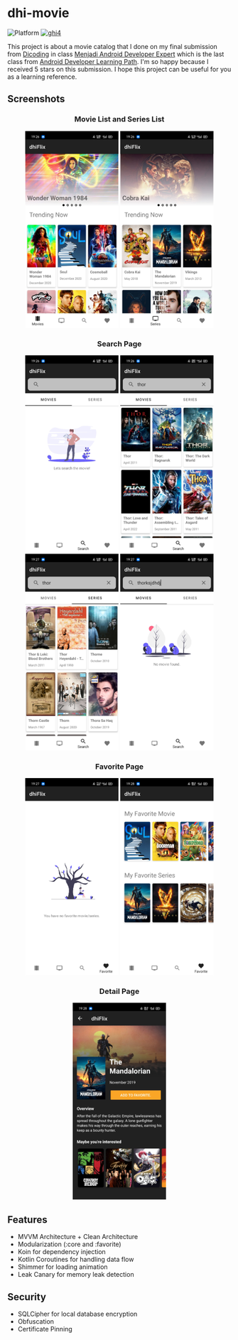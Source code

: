# dhi-movie
![Platform](https://img.shields.io/badge/platform-Android-brightgreen)
[![ghi4](https://circleci.com/gh/ghi4/dhi-movie.svg?style=shield)](https://circleci.com/gh/ghi4/dhi-movie)


This project is about a movie catalog that I done on my final submission from [Dicoding](https://www.dicoding.com/) in class [Menjadi Android Developer Expert](https://www.dicoding.com/academies/165) which is the last class from [Android Developer Learning Path](https://www.dicoding.com/learningpaths/7).
I'm so happy because I received 5 stars on this submission. I hope this project can be useful for you as a learning reference.


## Screenshots
<h3 align="center"> Movie List and Series List </h3>
<p align="center">
  <img src="screenshot/movieList.jpg"
       width="210"/>
  <img src="screenshot/seriesList.jpg"
       width="210"/>
</p>

<h3 align="center"> Search Page </h3>
<p align="center">
  <img src="screenshot/search_first.jpg"
       width="210"/>
  <img src="screenshot/search_movie_thor.jpg"
       width="210"/>
  <img src="screenshot/search_series_thor.jpg"
       width="210"/>
  <img src="screenshot/search_empty.jpg"
       width="210"/>
</p>

<h3 align="center"> Favorite Page </h3>
<p align="center">
  <img src="screenshot/favorite_empty.jpg"
       width="210"/>
  <img src="screenshot/favorite_fill.jpg"
       width="210"/>
</p>

<h3 align="center"> Detail Page </h3>
<p align="center">
  <img src="screenshot/detailPage.jpg"
       width="210"/>
</p>

## Features
- MVVM Architecture + Clean Architecture
- Modularization (:core and :favorite)
- Koin for dependency injection
- Kotlin Coroutines for handling data flow
- Shimmer for loading animation
- Leak Canary for memory leak detection

## Security
- SQLCipher for local database encryption
- Obfuscation
- Certificate Pinning
